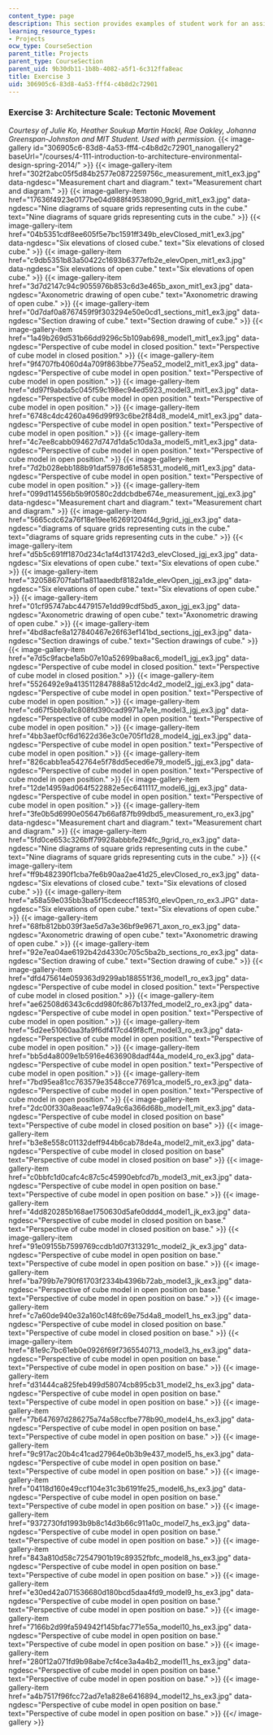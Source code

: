 ```yaml
---
content_type: page
description: This section provides examples of student work for an assignment.
learning_resource_types:
- Projects
ocw_type: CourseSection
parent_title: Projects
parent_type: CourseSection
parent_uid: 9b30db11-1b8b-4082-a5f1-6c312ffa8eac
title: Exercise 3
uid: 306905c6-83d8-4a53-fff4-c4b8d2c72901
---
```


### Exercise 3: Architecture Scale: Tectonic Movement

_Courtesy of Julie Ko, Heather Soukup Martin Hackl, Rae Oakley, Johanna Greenspan-Johnston and MIT Student. Used with permission._
{{< image-gallery id="306905c6-83d8-4a53-fff4-c4b8d2c72901_nanogallery2" baseUrl="/courses/4-111-introduction-to-architecture-environmental-design-spring-2014/" >}}
{{< image-gallery-item href="302f2abc05f5d84b2577e0872259756c_measurement_mit1_ex3.jpg" data-ngdesc="Measurement chart and diagram." text="Measurement chart and diagram." >}}
{{< image-gallery-item href="17636f4923e0177be04d988f49538090_9grid_mit1_ex3.jpg" data-ngdesc="Nine diagrams of square grids representing cuts in the cube." text="Nine diagrams of square grids representing cuts in the cube." >}}
{{< image-gallery-item href="04b5351cdf8ee605f5e7bc1591ff349b_elevClosed_mit1_ex3.jpg" data-ngdesc="Six elevations of closed cube." text="Six elevations of closed cube." >}}
{{< image-gallery-item href="c9db5351b83a50422c1693b6377efb2e_elevOpen_mit1_ex3.jpg" data-ngdesc="Six elevations of open cube." text="Six elevations of open cube." >}}
{{< image-gallery-item href="3d7d2147c94c9055976b853c6d3e465b_axon_mit1_ex3.jpg" data-ngdesc="Axonometric drawing of open cube." text="Axonometric drawing of open cube." >}}
{{< image-gallery-item href="0d7daf0a8767459f9f303294e50e0cd1_sections_mit1_ex3.jpg" data-ngdesc="Section drawing of cube." text="Section drawing of cube." >}}
{{< image-gallery-item href="1a49b269d531b66dd9296c5b109ab698_model1_mit1_ex3.jpg" data-ngdesc="Perspective of cube model in closed position." text="Perspective of cube model in closed position." >}}
{{< image-gallery-item href="9f4707fb4060d4a709f863bbe775ea52_model2_mit1_ex3.jpg" data-ngdesc="Perspective of cube model in open position." text="Perspective of cube model in open position." >}}
{{< image-gallery-item href="dd97f9abda5c045f59c198ec94ed5923_model3_mit1_ex3.jpg" data-ngdesc="Perspective of cube model in open position." text="Perspective of cube model in open position." >}}
{{< image-gallery-item href="6748c4dc4260a496d99f93c6be2f84d8_model4_mit1_ex3.jpg" data-ngdesc="Perspective of cube model in open position." text="Perspective of cube model in open position." >}}
{{< image-gallery-item href="4c7ee8cabb094627d747d1da5c10da3a_model5_mit1_ex3.jpg" data-ngdesc="Perspective of cube model in open position." text="Perspective of cube model in open position." >}}
{{< image-gallery-item href="7d2b028ebb188b91daf5978d61e58531_model6_mit1_ex3.jpg" data-ngdesc="Perspective of cube model in open position." text="Perspective of cube model in open position." >}}
{{< image-gallery-item href="099d114556b5b9f0580c2ddcbdbe674e_measurement_jgj_ex3.jpg" data-ngdesc="Measurement chart and diagram." text="Measurement chart and diagram." >}}
{{< image-gallery-item href="5665cdc62a76f18e19ee162691204f4d_9grid_jgj_ex3.jpg" data-ngdesc="diagrams of square grids representing cuts in the cube." text="diagrams of square grids representing cuts in the cube." >}}
{{< image-gallery-item href="d5b5c691ff1870d234c1af4d131742d3_elevClosed_jgj_ex3.jpg" data-ngdesc="Six elevations of open cube." text="Six elevations of open cube." >}}
{{< image-gallery-item href="320586707fabf1a811aaedbf8182a1de_elevOpen_jgj_ex3.jpg" data-ngdesc="Six elevations of open cube." text="Six elevations of open cube." >}}
{{< image-gallery-item href="01cf95747abc4479157e1dd99cdf5bd5_axon_jgj_ex3.jpg" data-ngdesc="Axonometric drawing of open cube." text="Axonometric drawing of open cube." >}}
{{< image-gallery-item href="4bd8acfe8a127840467e26f63ef141bd_sections_jgj_ex3.jpg" data-ngdesc="Section drawings of cube." text="Section drawings of cube." >}}
{{< image-gallery-item href="e7d5c9facbe1a5b07e10a52699ba8ac6_model1_jgj_ex3.jpg" data-ngdesc="Perspective of cube model in closed position." text="Perspective of cube model in closed position." >}}
{{< image-gallery-item href="5526492e9a4135112847888a512dc4d2_model2_jgj_ex3.jpg" data-ngdesc="Perspective of cube model in open position." text="Perspective of cube model in open position." >}}
{{< image-gallery-item href="cd67f5bb9a1c808fd390cad9971a7e1e_model3_jgj_ex3.jpg" data-ngdesc="Perspective of cube model in open position." text="Perspective of cube model in open position." >}}
{{< image-gallery-item href="4bb3aef0cf6d1622d36e3c0e705f1d28_model4_jgj_ex3.jpg" data-ngdesc="Perspective of cube model in open position." text="Perspective of cube model in open position." >}}
{{< image-gallery-item href="826cabb1ea542764e5f78dd5eced6e79_model5_jgj_ex3.jpg" data-ngdesc="Perspective of cube model in open position." text="Perspective of cube model in open position." >}}
{{< image-gallery-item href="12de14959ad064f522882e5ec6411117_model6_jgj_ex3.jpg" data-ngdesc="Perspective of cube model in open position." text="Perspective of cube model in open position." >}}
{{< image-gallery-item href="3fe0b5d6990e05647b66af87fb99dbd5_measurement_ro_ex3.jpg" data-ngdesc="Measurement chart and diagram." text="Measurement chart and diagram." >}}
{{< image-gallery-item href="5fd0ce653c326bff79928abbbfe294fc_9grid_ro_ex3.jpg" data-ngdesc="Nine diagrams of square grids representing cuts in the cube." text="Nine diagrams of square grids representing cuts in the cube." >}}
{{< image-gallery-item href="ff9b482390f1cba7fe6b90aa2ae41d25_elevClosed_ro_ex3.jpg" data-ngdesc="Six elevations of closed cube." text="Six elevations of closed cube." >}}
{{< image-gallery-item href="a58a59e035bb3ba5f15cdeeccf1853f0_elevOpen_ro_ex3.JPG" data-ngdesc="Six elevations of open cube." text="Six elevations of open cube." >}}
{{< image-gallery-item href="68fb812bb039f3ae5d7a3e36bf9e9671_axon_ro_ex3.jpg" data-ngdesc="Axonometric drawing of open cube." text="Axonometric drawing of open cube." >}}
{{< image-gallery-item href="92e7ea04ae6192b42d4330c705c5ba2b_sections_ro_ex3.jpg" data-ngdesc="Section drawing of cube." text="Section drawing of cube." >}}
{{< image-gallery-item href="dfd475614e059363d9299ab188551f36_model1_ro_ex3.jpg" data-ngdesc="Perspective of cube model in closed position." text="Perspective of cube model in closed position." >}}
{{< image-gallery-item href="ae62508d6343c6cdd980fc867b137fed_model2_ro_ex3.jpg" data-ngdesc="Perspective of cube model in open position." text="Perspective of cube model in open position." >}}
{{< image-gallery-item href="5d2ee51060aa3fa9f6df417cd49f8cff_model3_ro_ex3.jpg" data-ngdesc="Perspective of cube model in open position." text="Perspective of cube model in open position." >}}
{{< image-gallery-item href="bb5d4a8009e1b5916e4636908dadf44a_model4_ro_ex3.jpg" data-ngdesc="Perspective of cube model in open position." text="Perspective of cube model in open position." >}}
{{< image-gallery-item href="7bd95ea81cc763579e3548cce77691ca_model5_ro_ex3.jpg" data-ngdesc="Perspective of cube model in open position." text="Perspective of cube model in open position." >}}
{{< image-gallery-item href="2dc00f330a8eaac1e974a9c6a366d68b_model1_mit_ex3.jpg" data-ngdesc="Perspective of cube model in closed position on base" text="Perspective of cube model in closed position on base" >}}
{{< image-gallery-item href="b3e8e558c01132deff944b6cab78de4a_model2_mit_ex3.jpg" data-ngdesc="Perspective of cube model in closed position on base" text="Perspective of cube model in closed position on base" >}}
{{< image-gallery-item href="c0bbfc1d0cafc4c87c5c45990ebfcd7b_model3_mit_ex3.jpg" data-ngdesc="Perspective of cube model in open position on base." text="Perspective of cube model in open position on base." >}}
{{< image-gallery-item href="4dd820285b168ae1750630d5afe0ddd4_model1_jk_ex3.jpg" data-ngdesc="Perspective of cube model in closed position on base." text="Perspective of cube model in closed position on base." >}}
{{< image-gallery-item href="91e09155b7599769ccdb1d07f313291c_model2_jk_ex3.jpg" data-ngdesc="Perspective of cube model in open position on base." text="Perspective of cube model in open position on base." >}}
{{< image-gallery-item href="ba799b7e790f61703f2334b4396b72ab_model3_jk_ex3.jpg" data-ngdesc="Perspective of cube model in open position on base." text="Perspective of cube model in open position on base." >}}
{{< image-gallery-item href="c7a60de940e32a160c148fc69e75d4a8_model1_hs_ex3.jpg" data-ngdesc="Perspective of cube model in closed position on base." text="Perspective of cube model in closed position on base." >}}
{{< image-gallery-item href="81e9c7bc61eb0e0926f69f7365540713_model3_hs_ex3.jpg" data-ngdesc="Perspective of cube model in open position on base." text="Perspective of cube model in open position on base." >}}
{{< image-gallery-item href="d31444ca825feb499d58074cb895cb31_model2_hs_ex3.jpg" data-ngdesc="Perspective of cube model in open position on base." text="Perspective of cube model in open position on base." >}}
{{< image-gallery-item href="7b647697d286275a74a58ccfbe778b90_model4_hs_ex3.jpg" data-ngdesc="Perspective of cube model in open position on base." text="Perspective of cube model in open position on base." >}}
{{< image-gallery-item href="9c917ac20b4c41cad27964e0b3b9e437_model5_hs_ex3.jpg" data-ngdesc="Perspective of cube model in open position on base." text="Perspective of cube model in open position on base." >}}
{{< image-gallery-item href="04118d160e49ccf104e31c3b6191fe25_model6_hs_ex3.jpg" data-ngdesc="Perspective of cube model in open position on base." text="Perspective of cube model in open position on base." >}}
{{< image-gallery-item href="9372730fd1993b9b8c14d3b66c911a0c_model7_hs_ex3.jpg" data-ngdesc="Perspective of cube model in open position on base." text="Perspective of cube model in open position on base." >}}
{{< image-gallery-item href="843a810d58c72547901b19c89352fbfc_model8_hs_ex3.jpg" data-ngdesc="Perspective of cube model in open position on base." text="Perspective of cube model in open position on base." >}}
{{< image-gallery-item href="e30ed42a071536680d180bcd5daa4fd9_model9_hs_ex3.jpg" data-ngdesc="Perspective of cube model in open position on base." text="Perspective of cube model in open position on base." >}}
{{< image-gallery-item href="7166b2d99fa594942f145bfac771e55a_model10_hs_ex3.jpg" data-ngdesc="Perspective of cube model in open position on base." text="Perspective of cube model in open position on base." >}}
{{< image-gallery-item href="280f12a071fd9b98abe7cf4ce3a4a4b2_model11_hs_ex3.jpg" data-ngdesc="Perspective of cube model in open position on base." text="Perspective of cube model in open position on base." >}}
{{< image-gallery-item href="a4b7517f96fcc72ad7e1a828e6416894_model12_hs_ex3.jpg" data-ngdesc="Perspective of cube model in open position on base." text="Perspective of cube model in open position on base." >}}
{{</ image-gallery >}}